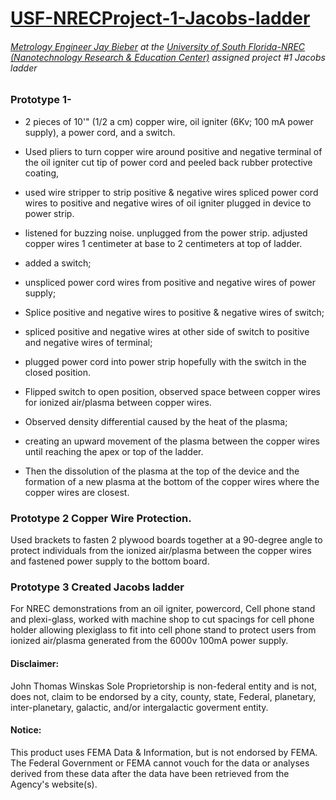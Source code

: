 # [USF-NRECProject-1-Jacobs-ladder](http://www.nrec.usf.edu/Staff.html)
###### [Metrology Engineer Jay Bieber](http://www.nrec.usf.edu/Staff.html) at the [University of South Florida-NREC (Nanotechnology Research &amp; Education Center)](http://www.nrec.usf.edu/Staff.html) assigned project #1 Jacobs ladder
### Prototype 1-
 - 2 pieces of  10'"  (1/2 a cm) copper wire, oil igniter (6Kv; 100 mA power supply), a power cord, and a switch. 
 - Used pliers to turn copper wire around positive and negative terminal of the oil igniter cut tip of power cord and peeled back rubber protective coating,
 - used wire stripper to strip positive & negative wires spliced power cord wires to positive and negative wires of oil igniter plugged in device to power strip.
 - listened for buzzing noise. unplugged from the power strip. adjusted copper wires 1 centimeter at base to 2 centimeters at top of ladder.
   
 - added a switch;
 - unspliced power cord wires from positive and negative wires of power supply;
 - Splice positive and negative wires to positive & negative wires of switch;
 - spliced positive and negative wires at other side of switch to positive and negative wires of terminal;
 - plugged power cord into power strip hopefully with the switch in the closed position.
 - Flipped switch to open position, observed space between copper wires for ionized air/plasma between copper wires.
 - Observed density differential caused by the heat of the plasma;
 - creating an upward movement of the plasma between the copper wires until reaching the apex or top of the ladder.
 - Then the dissolution of the plasma at the top of the device and the formation of a new plasma at the bottom of the copper wires where the copper wires are closest. 
  
### Prototype 2 Copper Wire Protection.  
Used brackets to fasten 2 plywood boards together at a 90-degree angle to protect individuals from the ionized air/plasma between the copper wires and fastened power supply to the bottom board.

### Prototype 3 Created Jacobs ladder 
For NREC demonstrations from an oil igniter, powercord, Cell phone stand and plexi-glass, worked with machine shop to cut spacings for cell phone holder allowing plexiglass to fit into cell phone stand to protect users from ionized air/plasma generated from the 6000v 100mA power supply. 

#### Disclaimer:
John Thomas Winskas Sole Proprietorship is non-federal entity and is not, does not, claim to be endorsed by a city, county, state, Federal, planetary, inter-planetary, galactic, and/or intergalactic goverment entity.

#### Notice:
This product uses FEMA Data & Information, but is not endorsed by FEMA. The Federal Government or FEMA cannot vouch for the data or analyses derived from these data after the data have been retrieved from the Agency's website(s).
